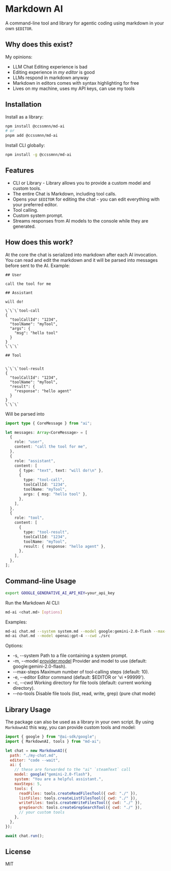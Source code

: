 # Markdown AI

A command-line tool and library for agentic coding using markdown in your own `$EDITOR`.

## Why does this exist?

My opinions:

- LLM Chat Editing experience is bad
- Editing experience in _my editor_ is good
- LLMs respond in markdown anyway
- Markdown in editors comes with syntax highlighting for free
- Lives on my machine, uses my API keys, can use my tools

## Installation

Install as a library:

```bash
npm install @ccssmnn/md-ai
# or
pnpm add @ccssmnn/md-ai
```

Install CLI globally:

```bash
npm install -g @ccssmnn/md-ai
```

## Features

- CLI or Library - Library allows you to provide a custom model and custom tools.
- The entire Chat is Markdown, including tool calls.
- Opens your `$EDITOR` for editing the chat - you can edit everything with your preferred editor.
- Tool calling.
- Custom system prompt.
- Streams responses from AI models to the console while they are generated.

## How does this work?

At the core the chat is serialized into markdown after each AI invocation.
You can read and edit the markdown and it will be parsed into messages before sent to the AI.
Example:

```
## User

call the tool for me

## Assistant

will do!

\`\`\`tool-call
{
  "toolCallId": "1234",
  "toolName": "myTool",
  "args": {
    "msg": "hello tool"
  }
}
\`\`\`

## Tool


\`\`\`tool-result
{
  "toolCallId": "1234",
  "toolName": "myTool",
  "result": {
    "response": "hello agent"
  }
}
\`\`\`
```

Will be parsed into

```typescript
import type { CoreMessage } from "ai";

let messages: Array<CoreMessage> = [
  {
    role: "user",
    content: "call the tool for me",
  },
  {
    role: "assistant",
    content: [
      { type: "text", text: "will do!\n" },
      {
        type: "tool-call",
        toolCallId: "1234",
        toolName: "myTool",
        args: { msg: "hello tool" },
      },
    ],
  },
  {
    role: "tool",
    content: [
      {
        type: "tool-result",
        toolCallId: "1234",
        toolName: "myTool",
        result: { response: "hello agent" },
      },
    ],
  },
];
```

## Command-line Usage

```bash
export GOOGLE_GENERATIVE_AI_API_KEY=your_api_key
```

Run the Markdown AI CLI:

```bash
md-ai <chat.md> [options]
```

Examples:

```bash
md-ai chat.md --system system.md --model google:gemini-2.0-flash --max-steps=5
md-ai chat.md --model openai:gpt-4 --cwd ./src
```

Options:

- -s, --system <path> Path to a file containing a system prompt.
- -m, --model <provider:model> Provider and model to use (default: google:gemini-2.0-flash).
- --max-steps <number> Maximum number of tool-calling steps (default: 10).
- -e, --editor <cmd> Editor command (default: $EDITOR or 'vi +99999').
- -c, --cwd <path> Working directory for file tools (default: current working directory).
- --no-tools Disable file tools (list, read, write, grep) (pure chat mode)

## Library Usage

The package can also be used as a library in your own script.
By using `MarkdownAI` this way, you can provide custom tools and model:

```javascript
import { google } from "@ai-sdk/google";
import { MarkdownAI, tools } from "md-ai";

let chat = new MarkdownAI({
  path: "./my-chat.md",
  editor: "code --wait",
  ai: {
    // these are forwarded to the "ai" `steamText` call
    model: google("gemini-2.0-flash"),
    system: "You are a helpful assistant.",
    maxSteps: 5,
    tools: {
      readFiles: tools.createReadFilesTool({ cwd: "./" }),
      listFiles: tools.createListFilesTool({ cwd: "./" }),
      writeFiles: tools.createWriteFilesTool({ cwd: "./" }),
      grepSearch: tools.createGrepSearchTool({ cwd: "./" }),
      // your custom tools
    },
  },
});

await chat.run();
```

## License

MIT
